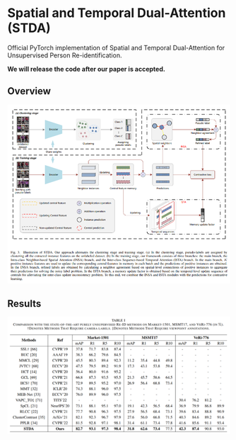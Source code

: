 # Spatial and Temporal Dual-Attention (STDA)
Official PyTorch implementation of Spatial and Temporal Dual-Attention for Unsupervised Person Re-identification.

**We will release the code after our paper is accepted.**


## Overview
![Overview](figs/overview.png)

## Results
![Results](figs/results.png)

